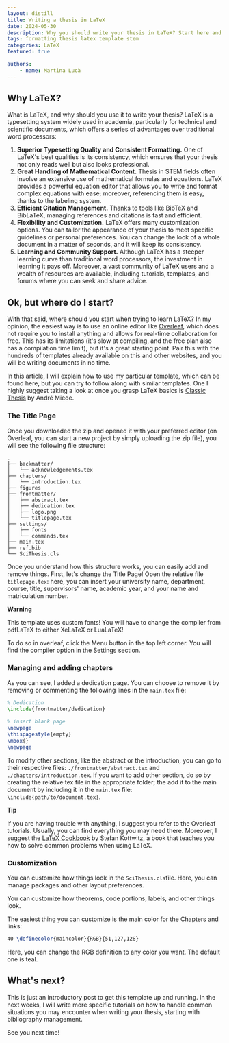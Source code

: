 ```yaml
---
layout: distill
title: Writing a thesis in LaTeX
date: 2024-05-30
description: Why you should write your thesis in LaTeX? Start here and give it a try!
tags: formatting thesis latex template stem
categories: LaTeX
featured: true

authors:
    - name: Martina Lucà
---
```


## Why LaTeX?

What is LaTeX, and why should you use it to write your thesis? LaTeX is a typesetting system widely used in academia, particularly for technical and scientific documents, which offers a series of advantages over traditional word processors:

1. **Superior Typesetting Quality and Consistent Formatting.** One of LaTeX's best qualities is its consistency, which ensures that your thesis not only reads well but also looks professional. 
2. **Great Handling of Mathematical Content.** Thesis in STEM fields often involve an extensive use of mathematical formulas and equations. LaTeX provides a powerful equation editor that allows you to write and format complex equations with ease; moreover, referencing them is easy, thanks to the labeling system.
3. **Efficient Citation Management.** Thanks to tools like BibTeX and BibLaTeX, managing references and citations is fast and efficient.
4. **Flexibility and Customization.** LaTeX offers many customization options. You can tailor the appearance of your thesis to meet specific guidelines or personal preferences. You can change the look of a whole document in a matter of seconds, and it will keep its consistency. 
5. **Learning and Community Support.** Although LaTeX has a steeper learning curve than traditional word processors, the investment in learning it pays off. Moreover, a vast community of LaTeX users and a wealth of resources are available, including tutorials, templates, and forums where you can seek and share advice.

## Ok, but where do I start?

With that said, where should you start when trying to learn LaTeX? In my opinion, the easiest way is to use an online editor like [Overleaf](https://it.overleaf.com/), which does not require you to install anything and allows for real-time collaboration for free. This has its limitations (it's slow at compiling, and the free plan also has a compilation time limit), but it's a great starting point. Pair this with the hundreds of templates already available on this and other websites, and you will be writing documents in no time. 

In this article, I will explain how to use my particular template, which can be found here, but you can try to follow along with similar templates. One I highly suggest taking a look at once you grasp LaTeX basics is [Classic Thesis](https://it.overleaf.com/latex/templates/classic-thesis-style-v4-dot-2-by-andre-miede/dwgtvykzvdtk) by André Miede.

### The Title Page

Once you downloaded the zip and opened it with your preferred editor (on Overleaf, you can start a new project by simply uploading the zip file), you will see the following file structure:

```
.
├── backmatter/
│   └── acknowledgements.tex
├── chapters/
│   └── introduction.tex
├── figures
├── frontmatter/
│   ├── abstract.tex
│   ├── dedication.tex
│   ├── logo.png
│   └── titlepage.tex
├── settings/
│   ├── fonts
│   └── commands.tex
├── main.tex
├── ref.bib
└── SciThesis.cls
```

Once you understand how this structure works, you can easily add and remove things. First, let's change the Title Page! Open the relative file `titlepage.tex`: here, you can insert your university name, department, course, title, supervisors' name, academic year, and your name and matriculation number. 

**Warning**

This template uses custom fonts! You will have to change the compiler from pdfLaTeX to either XeLaTeX or LuaLaTeX! 

To do so in overleaf, click the Menu button in the top left corner. You will find the compiler option in the Settings section.

### Managing and adding chapters

As you can see, I added a dedication page. You can choose to remove it by removing or commenting the following lines in the `main.tex` file:

```latex
% Dedication
\include{frontmatter/dedication}
    
% insert blank page
\newpage
\thispagestyle{empty}
\mbox{}
\newpage
```

To modify other sections, like the abstract or the introduction, you can go to their respective files: `./frontmatter/abstract.tex` and `./chapters/introduction.tex`. If you want to add other section, do so by creating the relative tex file in the appropriate folder; the add it to the main document by including it in the `main.tex` file: `\include{path/to/document.tex}`.

<!-- Tip Alert -->
<div class="alert alert-tip">
  <i class="fa-regular fa-lightbulb"></i><strong class="note-title">Tip</strong>
  <p>
    If you are having trouble with anything, I suggest you refer to the Overleaf tutorials. Usually, you can find everything you may need there. Moreover, I suggest the <a href="https://github.com/PacktPublishing/LaTeX-Cookbook">LaTeX Cookbook</a> by Stefan Kottwitz, a book that teaches you how to solve common problems when using LaTeX.
  </p>
</div>

### Customization

You can customize how things look in the `SciThesis.cls`file. Here, you can manage packages and other layout preferences.

You can customize how theorems, code portions, labels, and other things look. 

The easiest thing you can customize is the main color for the Chapters and links: 

```latex
40 \definecolor{maincolor}{RGB}{51,127,128}
```

Here, you can change the RGB definition to any color you want. The default one is teal.

## What's next?

This is just an introductory post to get this template up and running. In the next weeks, I will write more specific tutorials on how to handle common situations you may encounter when writing your thesis, starting with bibliography management. 

See you next time!